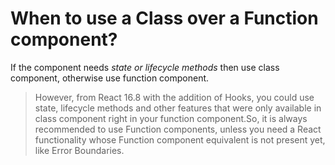 # When to use a Class over a Function component?

If the component needs _state or lifecycle methods_ then use class component, otherwise use function component.

> However, from React 16.8 with the addition of Hooks, you could use state, lifecycle methods and other features that were only available in class component right in your function component.So, it is always recommended to use Function components, unless you need a React functionality whose Function component equivalent is not present yet, like Error Boundaries.
